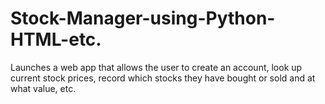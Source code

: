 # Stock-Manager-using-Python-HTML-etc.

Launches a web app that allows the user to create an account, look up current stock prices, record which stocks they have bought 
or sold and at what value, etc.
